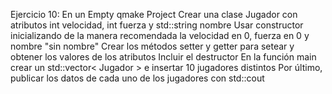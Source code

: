 Ejercicio 10:
En un Empty qmake Project
Crear una clase Jugador con atributos int velocidad, int fuerza y std::string nombre
Usar constructor inicializando de la manera recomendada la velocidad en 0, fuerza en 0 y nombre "sin nombre"
Crear los métodos setter y getter para setear y obtener los valores de los atributos
Incluir el destructor
En la función main crear un std::vector< Jugador > e insertar 10 jugadores distintos
Por último, publicar los datos de cada uno de los jugadores con std::cout